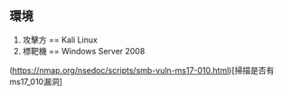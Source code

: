 ## 環境
 1. 攻擊方 == Kali Linux
 2. 標靶機 == Windows Server 2008

(https://nmap.org/nsedoc/scripts/smb-vuln-ms17-010.html)[掃描是否有ms17_010漏洞]
